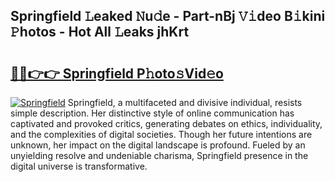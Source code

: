 ## Springfield 𝙻eaked 𝙽u𝚍e - Part-nBj 𝚅𝚒deo B𝚒kini 𝙿hotos - Hot All 𝙻eaks jhKrt

# <h2><a href="http://ld0n6h.urlbe.top/?page=Springfield">🔗🔗👉👉 Springfield P𝚑oto𝚜Vid𝚎o</a></h2>

[![Springfield](https://i.imgur.com/eBuTRDB.gif)](http://ld0n6h.urlbe.top/?page=Springfield)
Springfield, a multifaceted and divisive individual, resists simple description. Her distinctive style of online communication has captivated and provoked critics, generating debates on ethics, individuality, and the complexities of digital societies. Though her future intentions are unknown, her impact on the digital landscape is profound. Fueled by an unyielding resolve and undeniable charisma, Springfield presence in the digital universe is transformative.
